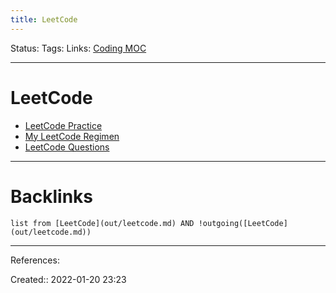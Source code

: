 ```yaml
---
title: LeetCode
---
```

Status: 
Tags: 
Links: [Coding MOC](out/coding-moc.md)
___
# LeetCode
- [LeetCode Practice](out/leetcode-practice.md)
- [My LeetCode Regimen](None)
- [LeetCode Questions](None)
___
# Backlinks
```dataview
list from [LeetCode](out/leetcode.md) AND !outgoing([LeetCode](out/leetcode.md))
```
___
References:

Created:: 2022-01-20 23:23
